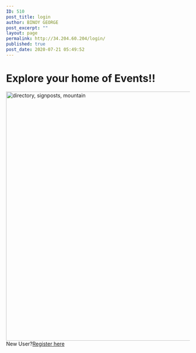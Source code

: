 ```yaml
---
ID: 510
post_title: login
author: BINOY GEORGE
post_excerpt: ""
layout: page
permalink: http://34.204.60.204/login/
published: true
post_date: 2020-07-21 05:49:52
---
```

<h1>Explore your home of Events!!</h1>		
										<img width="1024" height="682" src="https://confrenzo.s3.amazonaws.com/wp-content/uploads/2020/08/01104131/directory-signposts-mountain-235086-1024x682.jpg" alt="directory, signposts, mountain" />											
		New User?<a href="http://34.204.60.204/registration/">Register here</a>